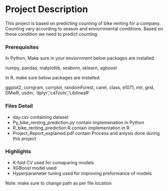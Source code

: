 # Project Description
This project is based on predicting counting of bike renting for a company. Counting vary according to season and enviornmental conditions. Based on these condition we need to predict counting.

### Prerequisites
In Python, Make sure in your enviornment below packages are installed.

numpy, pandas, matplotlib, seaborn, sklearn, xgboost

In R, make sure below packages are installed:

ggplot2, corrgram, corrplot, randomForest, caret, class, e1071, mlr, grid, DMwR, usdm, 'dplyr','caTools','LiblineaR'

### Files Detail
* day.csv containing dataset
* Py_bike_renting_prediction.py contain implemenation in Python
* R_bike_renting_prediction.R contain implementation in R
* Project_Report_explained.pdf contain Process and anlysis done during this project

### Highlights
* K-fold CV used for comaparing models
* XGBoost model used
* Hyperparameter tuning used for improving preformance of models

Note: make sure to change path as per file location

